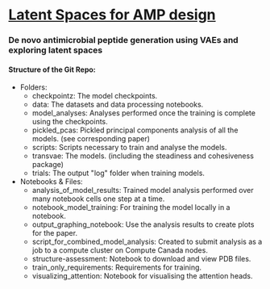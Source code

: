 
<H1><a href="https://pubs.rsc.org/en/content/articlelanding/2023/dd/d2dd00091a#!divAbstract">Latent Spaces for AMP design</a></H1>


<h3>De novo antimicrobial peptide generation using VAEs and exploring latent spaces</h3>

<h4> Structure of the Git Repo:</h4>

<ul>
  <li> Folders:
    <ul>
      <li> checkpointz: The model checkpoints.
      <li> data: The datasets and data processing notebooks.
      <li> model_analyses: Analyses performed once the training is complete using the checkpoints.
      <li> pickled_pcas: Pickled principal components analysis of all the models. (see corresponding paper)
      <li> scripts: Scripts necessary to train and analyse the models.
      <li> transvae: The models. (including the steadiness and cohesiveness package)
      <li> trials: The output "log" folder when training models.
    </ul>
  <li> Notebooks & Files:
    <ul>
      <li> analysis_of_model_results: Trained model analysis performed over many notebook cells one step at a time.
      <li> notebook_model_training: For training the model locally in a notebook.
      <li> output_graphing_notebook: Use the analysis results to create plots for the paper.
      <li> script_for_combined_model_analysis: Created to submit analysis as a job to a compute cluster on Compute Canada nodes.
      <li> structure-assessment: Notebook to download and view PDB files.
      <li> train_only_requirements: Requirements for training.
      <li> visualizing_attention: Notebook for visualising the attention heads.
    </ul>
</ul>
